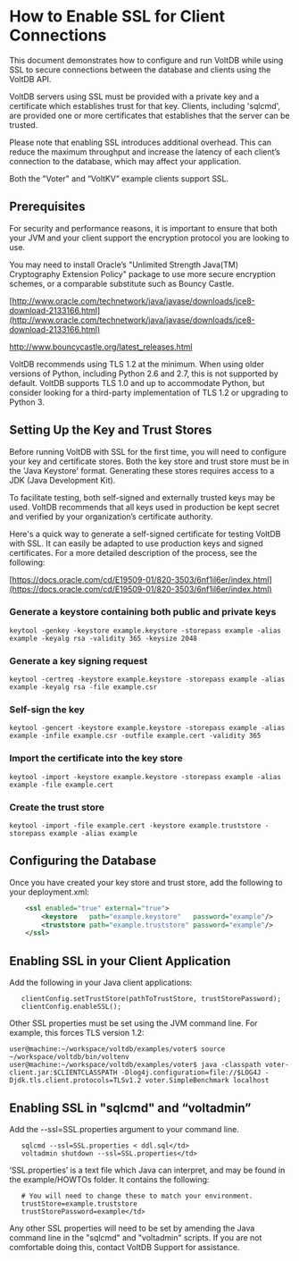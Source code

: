 # How to Enable SSL for Client Connections

This document demonstrates how to configure and run VoltDB while using SSL to secure connections between the database and clients using the VoltDB API.

VoltDB servers using SSL must be provided with a private key and a certificate which establishes trust for that key. Clients, including 'sqlcmd', are provided one or more certificates that establishes that the server can be trusted.

Please note that enabling SSL introduces additional overhead. This can reduce the maximum throughput and increase the latency of each client’s connection to the database, which may affect your application.

Both the "Voter" and “VoltKV” example clients support SSL.

## Prerequisites

For security and performance reasons, it is important to ensure that both your JVM and your client support the encryption protocol you are looking to use.

You may need to install Oracle’s "Unlimited Strength Java(TM) Cryptography Extension Policy" package to use more secure encryption schemes, or a comparable substitute such as Bouncy Castle. 

[http://www.oracle.com/technetwork/java/javase/downloads/jce8-download-2133166.html](http://www.oracle.com/technetwork/java/javase/downloads/jce8-download-2133166.html)

http://www.bouncycastle.org/latest_releases.html

VoltDB recommends using TLS 1.2 at the minimum. When using older versions of Python, including Python 2.6 and 2.7, this is not supported by default. VoltDB supports TLS 1.0 and up to accommodate Python, but consider looking for a third-party implementation of TLS 1.2 or upgrading to Python 3.

## Setting Up the Key and Trust Stores

Before running VoltDB with SSL for the first time, you will need to configure your key and certificate stores. Both the key store and trust store must be in the 'Java Keystore' format. Generating these stores requires access to a JDK (Java Development Kit).

To facilitate testing, both self-signed and externally trusted keys may be used. VoltDB recommends that all keys used in production be kept secret and verified by your organization’s certificate authority.

Here's a quick way to generate a self-signed certificate for testing VoltDB with SSL. It can easily be adapted to use production keys and signed certificates. For a more detailed description of the process, see the following:

[https://docs.oracle.com/cd/E19509-01/820-3503/6nf1il6er/index.html](https://docs.oracle.com/cd/E19509-01/820-3503/6nf1il6er/index.html)


### Generate a keystore containing both public and private keys
```
keytool -genkey -keystore example.keystore -storepass example -alias example -keyalg rsa -validity 365 -keysize 2048
```
### Generate a key signing request
```
keytool -certreq -keystore example.keystore -storepass example -alias example -keyalg rsa -file example.csr
```
### Self-sign the key
```
keytool -gencert -keystore example.keystore -storepass example -alias example -infile example.csr -outfile example.cert -validity 365
```
### Import the certificate into the key store
```
keytool -import -keystore example.keystore -storepass example -alias example -file example.cert
```
### Create the trust store
```
keytool -import -file example.cert -keystore example.truststore -storepass example -alias example
```
## Configuring the Database
Once you have created your key store and trust store, add the following to your deployment.xml:

```xml
    <ssl enabled="true" external="true">
        <keystore   path="example.keystore"   password="example"/>
        <truststore path="example.truststore" password="example"/>
    </ssl>
```

## Enabling SSL in your Client Application

Add the following in your Java client applications:

```
   clientConfig.setTrustStore(pathToTrustStore, trustStorePassword);
   clientConfig.enableSSL();
```

Other SSL properties must be set using the JVM command line. For example, this forces TLS version 1.2:
```
user@machine:~/workspace/voltdb/examples/voter$ source ~/workspace/voltdb/bin/voltenv 
user@machine:~/workspace/voltdb/examples/voter$ java -classpath voter-client.jar:$CLIENTCLASSPATH -Dlog4j.configuration=file://$LOG4J -Djdk.tls.client.protocols=TLSv1.2 voter.SimpleBenchmark localhost
```


## Enabling SSL in "sqlcmd" and “voltadmin”

Add the --ssl=SSL.properties argument to your command line.

```
   sqlcmd --ssl=SSL.properties < ddl.sql</td>
   voltadmin shutdown --ssl=SSL.properties</td>
```

‘SSL.properties’ is a text file which Java can interpret, and may be found in the example/HOWTOs folder. It contains the following:

```
   # You will need to change these to match your environment.
   trustStore=example.truststore
   trustStorePassword=example</td>
```

Any other SSL properties will need to be set by amending the Java command line in the "sqlcmd" and "voltadmin" scripts. If you are not comfortable doing this, contact VoltDB Support for assistance.

